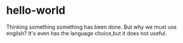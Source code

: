 # hello-world
Thinking something
something has been done. But why we must use english?
It's even has the language choice,but it does not useful.
